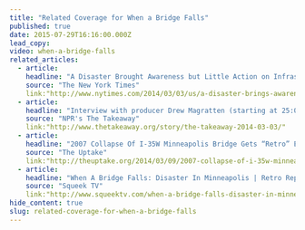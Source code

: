 ```yaml
---
title: "Related Coverage for When a Bridge Falls"
published: true
date: 2015-07-29T16:16:00.000Z
lead_copy:
video: when-a-bridge-falls
related_articles:
  - article:
    headline: "A Disaster Brought Awareness but Little Action on Infrastructure"
    source: "The New York Times"
    link:"http://www.nytimes.com/2014/03/03/us/a-disaster-brings-awareness-but-little-action-on-infrastructure.html"
  - article:
    headline: "Interview with producer Drew Magratten (starting at 25:00)"
    source: "NPR's The Takeaway"
    link:"http://www.thetakeaway.org/story/the-takeaway-2014-03-03/"
  - article:
    headline: "2007 Collapse Of I-35W Minneapolis Bridge Gets “Retro” Examination"
    source: "The Uptake"
    link:"http://theuptake.org/2014/03/09/2007-collapse-of-i-35w-minneapolis-bridge-gets-retro-examination/"
  - article:
    headline: "When A Bridge Falls: Disaster In Minneapolis | Retro Report | The New York Times"
    source: "Squeek TV"
    link:"http://www.squeektv.com/when-a-bridge-falls-disaster-in-minneapolis-retro-report-the-new-york-times-video_995e84a15.html"
hide_content: true
slug: related-coverage-for-when-a-bridge-falls
---
```


